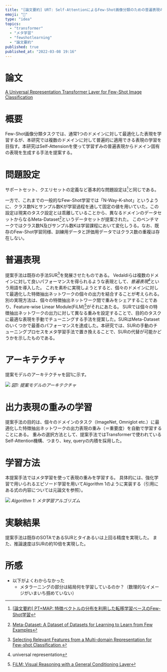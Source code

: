 ```yaml
---
title: "[論文要約] URT: Self-AttentionによるFew-Shot画像分類のための普遍表現の学習"
emoji: "🐷"
type: "idea"
topics:
  - "transformer"
  - "メタ学習"
  - "fewshotlearning"
  - "論文要約"
published: true
published_at: "2022-03-08 19:16"
---
```


# 論文

[A Universal Representation Transformer Layer for Few-Shot Image Classification](https://arxiv.org/abs/2006.11702v4)

# 概要

Few-Shot画像分類タスクでは、通常1つのドメインに対して最適化した表現を学習するが、本研究では複数のドメインに対して普遍的に適用できる表現の学習を目指す。本研究はSelf-Attensionを使って学習ずみの普遍表現からドメイン固有の表現を生成する手法を提案する。

# 問題設定

サポートセット、クエリセットの定義など基本的な問題設定は[^1]と同じである。

一方で、これまでの一般的なFew-Shot学習では「N-Way-K-shot」というように、クラス数Nとサンプル数Kが学習過程を通して固定の値を用いていた。この設定は現実のタスク設定とは乖離していることから、異なるドメインのデータセットからなるMeta-Dataset[^2]というデータセットが提案された。
このベンチマークではクラス数N及びサンプル数Kは学習課程において変化しうる。なお、既存のFew-Shot学習同様、訓練用データと評価用データではクラス数の重複は存在しない。

# 普遍表現

提案手法は既存の手法SUR[^3]を発展させたものである。
Vedaldiらは複数のドメインに対して良いパフォーマンスを得られるような表現として、*普遍表現*[^4]という用語を導入した。
これを素朴に実現しようとすると、個々のドメインに対して最適化した特徴抽出ネットワークの個々の出力を結合することが考えられる。別の実現方法は、個々の特徴抽出ネットワーク間で重みをシェアすることであり、Feature-wise Linear Module(FiLM)[^5]がそれにあたる。
SURでは個々の特徴抽出ネットワークの出力に対して異なる重みを設定することで、目的のタスクに最適な表現を手動でチューニングする手法を提案した。SURはMeta-Datasetのいくつかで最善のパフォーマンスを達成した。本研究では、SURの手動のチューニングプロセスをメタ学習手法で置き換えることで、SURの代替が可能かどうかを示したものである。

# アーキテクチャ

提案モデルのアーキテクチャを図1に示す。

![](https://storage.googleapis.com/zenn-user-upload/e3a391d140d5-20220308.png)
*図1: 提案モデルのアーキテクチャ*

# 出力表現の重みの学習

提案手法の目的は、個々のドメインのタスク（ImageNet, Omniglot etc.）に最適化した特徴抽出ネットワークの出力表現の重み（＝重要度）を自動で学習することにある。
重みの選択方法として、提案手法ではTransformerで使われているSelf-Attention機構、つまり、key, queryの内積を採用した。

# 学習方法

本提案手法ではメタ学習を使って表現の重みを学習する。
具体的には、強化学習で用いられるエピソード学習を用いてAlgorithm 1のように実装する（引用にある式の内容については元論文を参照）。

![](https://storage.googleapis.com/zenn-user-upload/6c646d8492a2-20220308.png)
*Algorithm 1: メタ学習アルゴリズム*

# 実験結果

提案手法は既存のSOTAであるSURとタイあるいは上回る精度を実現した。
また、推論速度はSURの約10倍を実現した。

# 所感

* 以下がよくわからなかった
	* メタラーニングの部分は結局何を学習しているのか？（数理的なイメージがいまいち掴めていない）	

[^1]: [[論文要約] PT+MAP: 特徴ベクトルの分布を利用した転移学習ベースのFew-Shot学習](https://zenn.dev/bilzard/articles/5134f0d3b52b70)
[^2]: [Meta-Dataset: A Dataset of Datasets for Learning to Learn from Few Examples](https://arxiv.org/abs/1903.03096)
[^3]: [Selecting Relevant Features from a Multi-domain Representation for Few-shot Classification
](https://arxiv.org/abs/2003.09338)
[^4]: universal representation
[^5]: [FiLM: Visual Reasoning with a General Conditioning Layer](https://arxiv.org/abs/1709.07871)